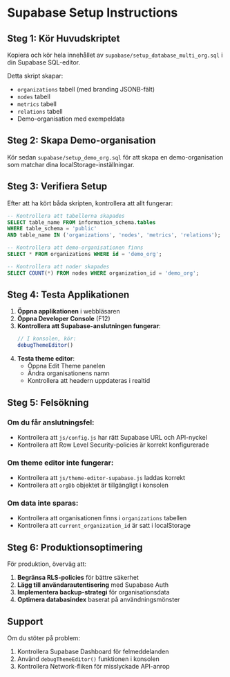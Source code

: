 # Supabase Setup Instructions

## Steg 1: Kör Huvudskriptet

Kopiera och kör hela innehållet av `supabase/setup_database_multi_org.sql` i din Supabase SQL-editor.

Detta skript skapar:
- `organizations` tabell (med branding JSONB-fält)
- `nodes` tabell
- `metrics` tabell  
- `relations` tabell
- Demo-organisation med exempeldata

## Steg 2: Skapa Demo-organisation

Kör sedan `supabase/setup_demo_org.sql` för att skapa en demo-organisation som matchar dina localStorage-inställningar.

## Steg 3: Verifiera Setup

Efter att ha kört båda skripten, kontrollera att allt fungerar:

```sql
-- Kontrollera att tabellerna skapades
SELECT table_name FROM information_schema.tables 
WHERE table_schema = 'public' 
AND table_name IN ('organizations', 'nodes', 'metrics', 'relations');

-- Kontrollera att demo-organisationen finns
SELECT * FROM organizations WHERE id = 'demo_org';

-- Kontrollera att noder skapades
SELECT COUNT(*) FROM nodes WHERE organization_id = 'demo_org';
```

## Steg 4: Testa Applikationen

1. **Öppna applikationen** i webbläsaren
2. **Öppna Developer Console** (F12)
3. **Kontrollera att Supabase-anslutningen fungerar**:
   ```javascript
   // I konsolen, kör:
   debugThemeEditor()
   ```
4. **Testa theme editor**:
   - Öppna Edit Theme panelen
   - Ändra organisationens namn
   - Kontrollera att headern uppdateras i realtid

## Steg 5: Felsökning

### Om du får anslutningsfel:
- Kontrollera att `js/config.js` har rätt Supabase URL och API-nyckel
- Kontrollera att Row Level Security-policies är korrekt konfigurerade

### Om theme editor inte fungerar:
- Kontrollera att `js/theme-editor-supabase.js` laddas korrekt
- Kontrollera att `orgDb` objektet är tillgängligt i konsolen

### Om data inte sparas:
- Kontrollera att organisationen finns i `organizations` tabellen
- Kontrollera att `current_organization_id` är satt i localStorage

## Steg 6: Produktionsoptimering

För produktion, överväg att:
1. **Begränsa RLS-policies** för bättre säkerhet
2. **Lägg till användarautentisering** med Supabase Auth
3. **Implementera backup-strategi** för organisationsdata
4. **Optimera databasindex** baserat på användningsmönster

## Support

Om du stöter på problem:
1. Kontrollera Supabase Dashboard för felmeddelanden
2. Använd `debugThemeEditor()` funktionen i konsolen
3. Kontrollera Network-fliken för misslyckade API-anrop
